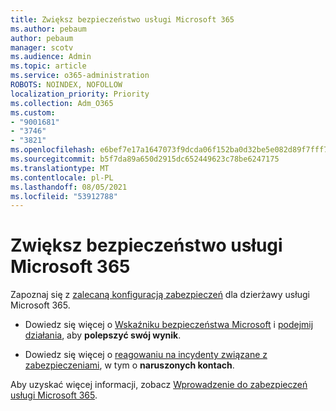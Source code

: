```yaml
---
title: Zwiększ bezpieczeństwo usługi Microsoft 365
ms.author: pebaum
author: pebaum
manager: scotv
ms.audience: Admin
ms.topic: article
ms.service: o365-administration
ROBOTS: NOINDEX, NOFOLLOW
localization_priority: Priority
ms.collection: Adm_O365
ms.custom:
- "9001681"
- "3746"
- "3821"
ms.openlocfilehash: e6bef7e17a1647073f9dcda06f152ba0d32be5e082d89f7fff714561babeacff
ms.sourcegitcommit: b5f7da89a650d2915dc652449623c78be6247175
ms.translationtype: MT
ms.contentlocale: pl-PL
ms.lasthandoff: 08/05/2021
ms.locfileid: "53912788"
---
```

# <a name="increase-microsoft-365-security"></a>Zwiększ bezpieczeństwo usługi Microsoft 365

Zapoznaj się z [zalecaną konfiguracją zabezpieczeń](https://docs.microsoft.com/microsoft-365/security/office-365-security/tenant-wide-setup-for-increased-security?view=o365-worldwide) dla dzierżawy usługi Microsoft 365.

- Dowiedz się więcej o [Wskaźniku bezpieczeństwa Microsoft](https://docs.microsoft.com/microsoft-365/security/mtp/microsoft-secure-score?view=o365-worldwide) i [podejmij działania](https://docs.microsoft.com/microsoft-365/security/mtp/microsoft-secure-score?view=o365-worldwide#take-action-to-improve-your-score), aby **polepszyć swój wynik**.

- Dowiedz się więcej o [reagowaniu na incydenty związane z zabezpieczeniami](https://docs.microsoft.com/microsoft-365/security/office-365-security/office365-security-incident-response-overview?view=o365-worldwide), w tym o **naruszonych kontach**.

Aby uzyskać więcej informacji, zobacz [Wprowadzenie do zabezpieczeń usługi Microsoft 365](https://docs.microsoft.com/microsoft-365/security/office-365-security/security-roadmap?view=o365-worldwide). 
